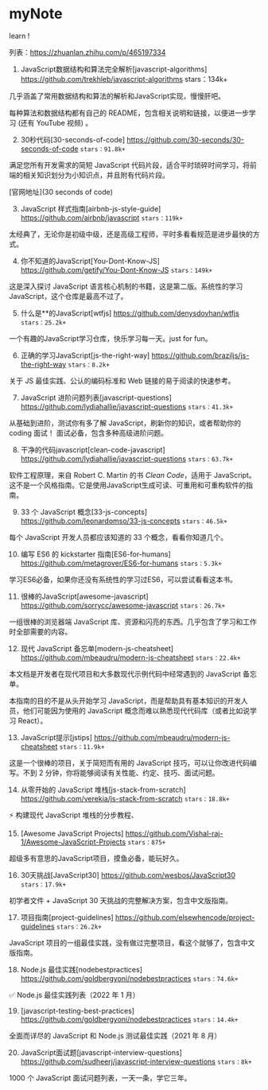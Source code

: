 # myNote
learn !

列表：https://zhuanlan.zhihu.com/p/465197334

1. JavaScript数据结构和算法完全解析[javascript-algorithms] https://github.com/trekhleb/javascript-algorithms
stars：134k+

几乎涵盖了常用数据结构和算法的解析和JavaScript实现，慢慢肝吧。

每种算法和数据结构都有自己的 README，包含相关说明和链接，以便进一步学习 (还有 YouTube 视频) 。



2. 30秒代码[30-seconds-of-code] https://github.com/30-seconds/30-seconds-of-code
`stars：91.8k+`

满足您所有开发需求的简短 JavaScript 代码片段，适合平时琐碎时间学习，将前端的相关知识划分为小知识点，并且附有代码片段。

[官网地址](30 seconds of code)

3. JavaScript 样式指南[airbnb-js-style-guide] https://github.com/airbnb/javascript
`stars：119k+`



太经典了，无论你是初级中级，还是高级工程师，平时多看看规范是进步最快的方式。

4. 你不知道的JavaScript[You-Dont-Know-JS] https://github.com/getify/You-Dont-Know-JS
`stars：149k+`

这是深入探讨 JavaScript 语言核心机制的书籍，这是第二版。系统性的学习JavaScript，这个仓库是最高不过了。

5. 什么是**的JavaScript[wtfjs] https://github.com/denysdovhan/wtfjs
`stars：25.2k+`

一个有趣的JavaScript学习仓库，快乐学习每一天。just for fun。

6. 正确的学习JavaScript[js-the-right-way] https://github.com/braziljs/js-the-right-way
`stars：8.2k+`

关于 JS 最佳实践、公认的编码标准和 Web 链接的易于阅读的快速参考。

7. JavaScript 进阶问题列表[javascript-questions] https://github.com/lydiahallie/javascript-questions
`stars：41.3k+`

从基础到进阶，测试你有多了解 JavaScript，刷新你的知识，或者帮助你的 coding 面试！ 面试必备，包含多种高级进阶问题。

8. 干净的代码javascript[clean-code-javascript] https://github.com/lydiahallie/javascript-questions
`stars：63.7k+`

软件工程原理，来自 Robert C. Martin 的书 *Clean Code*，适用于 JavaScript。这不是一个风格指南。它是使用JavaScript生成可读、可重用和可重构软件的指南。

9. 33 个 JavaScript 概念[33-js-concepts] https://github.com/leonardomso/33-js-concepts
`stars：46.5k+`

每个 JavaScript 开发人员都应该知道的 33 个概念，看看你知道几个。

10. 编写 ES6 的 kickstarter 指南[ES6-for-humans] https://github.com/metagrover/ES6-for-humans
`stars：5.3k+`

学习ES6必备，如果你还没有系统性的学习过ES6，可以尝试看看这本书。

11. 很棒的JavaScript[awesome-javascript] https://github.com/sorrycc/awesome-javascript
`stars：26.7k+`

一组很棒的浏览器端 JavaScript 库、资源和闪亮的东西。几乎包含了学习和工作时全部需要的内容。

12. 现代 JavaScript 备忘单[modern-js-cheatsheet] https://github.com/mbeaudru/modern-js-cheatsheet
`stars：22.4k+`

本文档是开发者在现代项目和大多数现代示例代码中经常遇到的 JavaScript 备忘单。

本指南的目的不是从头开始学习 JavaScript，而是帮助具有基本知识的开发人员，他们可能因为使用的 JavaScript 概念而难以熟悉现代代码库（或者比如说学习 React）。

13. JavaScript提示[jstips]  https://github.com/mbeaudru/modern-js-cheatsheet
`stars：11.9k+`

这是一个很棒的项目，关于简短而有用的 JavaScript 技巧，可以让你改进代码编写。不到 2 分钟，你将能够阅读有关性能、约定、技巧、面试问题。

14. 从零开始的 JavaScript 堆栈[js-stack-from-scratch] https://github.com/verekia/js-stack-from-scratch
`stars：18.8k+`

️⚡ 构建现代 JavaScript 堆栈的分步教程、

15. [Awesome JavaScript Projects] https://github.com/Vishal-raj-1/Awesome-JavaScript-Projects
`stars：875+`

超级多有意思的JavaScript项目，摸鱼必备，能玩好久。

16. 30天挑战[JavaScript30] https://github.com/wesbos/JavaScript30
`stars：17.9k+`

初学者文件 + JavaScript 30 天挑战的完整解决方案，包含中文版指南。

17. 项目指南[project-guidelines] https://github.com/elsewhencode/project-guidelines
`stars：26.2k+`

JavaScript 项目的一组最佳实践，没有做过完整项目，看这个就够了，包含中文版指南。

18. Node.js 最佳实践[nodebestpractices] https://github.com/goldbergyoni/nodebestpractices
`stars：74.6k+`

✅ Node.js 最佳实践列表（2022 年 1 月）

19. [javascript-testing-best-practices] https://github.com/goldbergyoni/nodebestpractices
`stars：14.4k+`

全面而详尽的 JavaScript 和 Node.js 测试最佳实践（2021 年 8 月）

20. JavaScript面试题[javascript-interview-questions] https://github.com/sudheerj/javascript-interview-questions
`stars：8k+`

1000 个 JavaScript 面试问题列表，一天一条，学它三年。

